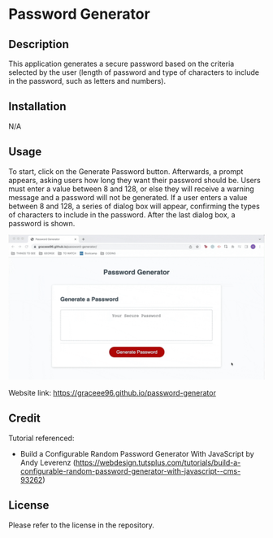 # Password Generator

## Description
This application generates a secure password based on the criteria selected by the user (length of password and type of characters to include in the password, such as letters and numbers).

## Installation
N/A

## Usage
To start, click on the Generate Password button. Afterwards, a prompt appears, asking users how long they want their password should be. Users must enter a value between 8 and 128, or else they will receive a warning message and a password will not be generated. If a user enters a value between 8 and 128, a series of dialog box will appear, confirming the types of characters to include in the password. After the last dialog box, a password is shown.

![website in action](websiteinaction.gif)

Website link: https://graceee96.github.io/password-generator

## Credit
Tutorial referenced:
* Build a Configurable Random Password Generator With JavaScript by Andy Leverenz (https://webdesign.tutsplus.com/tutorials/build-a-configurable-random-password-generator-with-javascript--cms-93262)

## License
Please refer to the license in the repository.